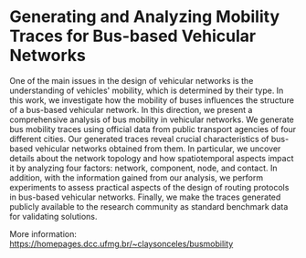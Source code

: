 # Generating and Analyzing Mobility Traces for Bus-based Vehicular Networks

One of the main issues in the design of vehicular networks is the understanding of vehicles' mobility, which is determined by their type. In this work, we investigate how the mobility of buses influences the structure of a bus-based vehicular network. In this direction, we present a comprehensive analysis of bus mobility in vehicular networks. We generate bus mobility traces using official data from public transport agencies of four different cities. Our generated traces reveal crucial characteristics of bus-based vehicular networks obtained from them. In particular, we uncover details about the network topology and how spatiotemporal aspects impact it by analyzing four factors: network, component, node, and contact. In addition, with the information gained from our analysis, we perform experiments to assess practical aspects of the design of routing protocols in bus-based vehicular networks. Finally, we make the traces generated publicly available to the research community as standard benchmark data for validating solutions.

More information: https://homepages.dcc.ufmg.br/~claysonceles/busmobility
